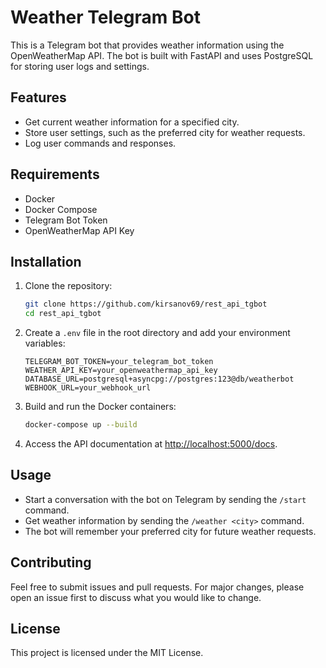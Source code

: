 # Weather Telegram Bot

This is a Telegram bot that provides weather information using the OpenWeatherMap API. The bot is built with FastAPI and uses PostgreSQL for storing user logs and settings.

## Features

- Get current weather information for a specified city.
- Store user settings, such as the preferred city for weather requests.
- Log user commands and responses.

## Requirements

- Docker
- Docker Compose
- Telegram Bot Token
- OpenWeatherMap API Key

## Installation

1. Clone the repository:

    ```sh
    git clone https://github.com/kirsanov69/rest_api_tgbot
    cd rest_api_tgbot
    ```

2. Create a `.env` file in the root directory and add your environment variables:

    ```env
    TELEGRAM_BOT_TOKEN=your_telegram_bot_token
    WEATHER_API_KEY=your_openweathermap_api_key
    DATABASE_URL=postgresql+asyncpg://postgres:123@db/weatherbot
    WEBHOOK_URL=your_webhook_url
    ```

3. Build and run the Docker containers:

    ```sh
    docker-compose up --build
    ```

4. Access the API documentation at [http://localhost:5000/docs](http://localhost:5000/docs).

## Usage

- Start a conversation with the bot on Telegram by sending the `/start` command.
- Get weather information by sending the `/weather <city>` command.
- The bot will remember your preferred city for future weather requests.

## Contributing

Feel free to submit issues and pull requests. For major changes, please open an issue first to discuss what you would like to change.

## License

This project is licensed under the MIT License.
